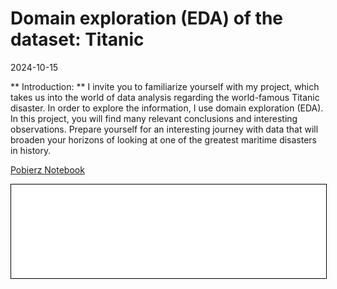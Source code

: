 # Domain exploration (EDA) of the dataset: Titanic

2024-10-15

** Introduction: **
I invite you to familiarize yourself with my project, which takes us into the world of data analysis regarding the world-famous Titanic disaster. In order to explore the information, I use domain exploration (EDA). In this project, you will find many relevant conclusions and interesting observations. Prepare yourself for an interesting journey with data that will broaden your horizons of looking at one of the greatest maritime disasters in history.

<a href="titanic.ipynb" class="md-button md-button--primary">Pobierz Notebook</a>

<iframe
    id="content"
    src="titanic.html"
    width="100%"
    style="border:1px solid black;overflow:hidden;"
></iframe>
<script>
function resizeIframeToFitContent(iframe) {
    iframe.style.height = (iframe.contentWindow.document.documentElement.scrollHeight + 50) + "px";
    iframe.contentDocument.body.style["overflow"] = 'hidden';
}
window.addEventListener('load', function() {
    var iframe = document.getElementById('content');
    resizeIframeToFitContent(iframe);
});
window.addEventListener('resize', function() {
    var iframe = document.getElementById('content');
    resizeIframeToFitContent(iframe);
});
</script>
